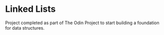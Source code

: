 # Linked Lists

Project completed as part of The Odin Project to start building a foundation for data structures.

